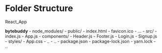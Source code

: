 # Folder Structure

React_App

**bytebuddy**
    - node_modules/
    - public/
        - index.html
        - favicon.ico
        - ...
    - src/
        - index.js
        - App.js
        - components/
            - Header.js
            - Footer.js
            - Login.js
            - Signup.js
        - styles/
            - App.css
            - ..
        - ..
    - package.json
    - package-lock.json
    - yarn.lock
    - ..
